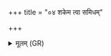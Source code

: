 +++
title = "०४ शकेम त्वा समिधम्"

+++
<details><summary>मूलम् (GR)</summary>

शकेम त्वा समिधं साधया धियस्  
त्वे देवा हविर् अदन्त्य् आहुतम् ।  
त्वम् आदित्याꣳ आ वह तान् ह्य् ऊष्मस्य्  
अग्ने (…) ॥ +++(see 1d)+++
</details>